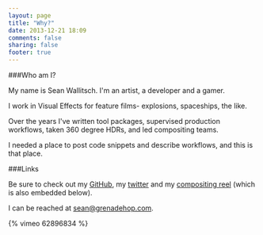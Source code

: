 ```yaml
---
layout: page
title: "Why?"
date: 2013-12-21 18:09
comments: false
sharing: false
footer: true
---
```


###Who am I?

My name is Sean Wallitsch. I'm an artist, a developer and a gamer.

I work in Visual Effects for feature films- explosions, spaceships, the like.

Over the years I've written tool packages, supervised production workflows, taken 360 degree HDRs, and led compositing teams.

I needed a place to post code snippets and describe workflows, and this is that place.

###Links

Be sure to check out my [GitHub](https://github.com/shidarin), my [twitter](https://twitter.com/shidarin) and my [compositing reel](http://vimeo.com/62896834) (which is also embedded below).

I can be reached at <sean@grenadehop.com>.

{% vimeo 62896834 %}